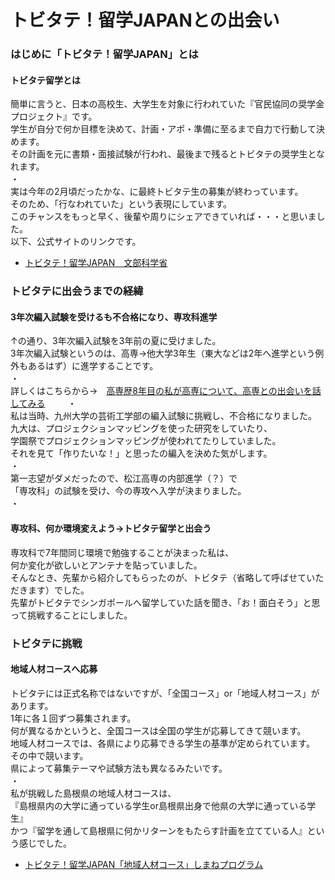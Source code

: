 # トビタテ！留学JAPANとの出会い


### はじめに「トビタテ！留学JAPAN」とは
#### トビタテ留学とは
簡単に言うと、日本の高校生、大学生を対象に行われていた『官民協同の奨学金プロジェクト』です。   
学生が自分で何か目標を決めて、計画・アポ・準備に至るまで自力で行動して決めます。  
その計画を元に書類・面接試験が行われ、最後まで残るとトビタテの奨学生となれます。  
・  
実は今年の2月頃だったかな、に最終トビタテ生の募集が終わっています。  
そのため、「行なわれていた」という表現にしています。  
このチャンスをもっと早く、後輩や周りにシェアできていれば・・・と思いました。  
以下、公式サイトのリンクです。
- [トビタテ！留学JAPAN　文部科学省](https://tobitate.mext.go.jp/)  
  
### トビタテに出会うまでの経緯
#### 3年次編入試験を受けるも不合格になり、専攻科進学
↑の通り、3年次編入試験を3年前の夏に受けました。  
3年次編入試験というのは、高専→他大学3年生（東大などは2年へ進学という例外もあるはず）に進学することです。  
・  
詳しくはこちらから→　[高専歴8年目の私が高専について、高専との出会いを話してみる](https://sakurashimane.github.io/blog/2020/05/20/aboutkosen/) 　　
・  
私は当時、九州大学の芸術工学部の編入試験に挑戦し、不合格になりました。  
九大は、プロジェクションマッピングを使った研究をしていたり、  
学園祭でプロジェクションマッピングが使われてたりしていました。  
それを見て「作りたいな！」と思ったの編入を決めた気がします。  
・  
第一志望がダメだったので、松江高専の内部進学（？）で  
「専攻科」の試験を受け、今の専攻へ入学が決まりました。  
・  
#### 専攻科、何か環境変えよう→トビタテ留学と出会う
専攻科で7年間同じ環境で勉強することが決まった私は、  
何か変化が欲しいとアンテナを貼っていました。  
そんなとき、先輩から紹介してもらったのが、トビタテ（省略して呼ばせていただきます）でした。  
先輩がトビタテでシンガポールへ留学していた話を聞き、「お！面白そう」と思って挑戦することにしました。

### トビタテに挑戦
#### 地域人材コースへ応募
トビタテには正式名称ではないですが、「全国コース」or「地域人材コース」があります。  
1年に各１回ずつ募集されます。  
何が異なるかというと、全国コースは全国の学生が応募してきて競います。  
地域人材コースでは、各県により応募できる学生の基準が定められています。  
その中で競います。  
県によって募集テーマや試験方法も異なるみたいです。  
・  
私が挑戦した島根県の地域人材コースは、  
『島根県内の大学に通っている学生or島根県出身で他県の大学に通っている学生』  
かつ『留学を通して島根県に何かリターンをもたらす計画を立てている人』という感じでした。

- [トビタテ！留学JAPAN「地域人材コース」しまねプログラム](https://www.tobitate-shimane.jp/)
